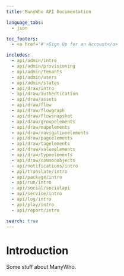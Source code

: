 ```yaml
---
title: ManyWho API Documentation

language_tabs:
  - json

toc_footers:
  - <a href='#'>Sign Up for an Account</a>

includes:
  - api/admin/intro
  - api/admin/provisioning
  - api/admin/tenants
  - api/admin/users
  - api/admin/states
  - api/draw/intro
  - api/draw/authentication
  - api/draw/assets
  - api/draw/flow
  - api/draw/flowgraph
  - api/draw/flowsnapshot
  - api/draw/groupelements
  - api/draw/mapelements
  - api/draw/navigationelements
  - api/draw/pageelements
  - api/draw/tagelements
  - api/draw/valueelements
  - api/draw/typeelements
  - api/draw/commonobjects
  - api/notifications/intro
  - api/translate/intro
  - api/package/intro
  - api/run/intro
  - api/social/socialapi
  - api/service/intro
  - api/log/intro
  - api/play/intro
  - api/report/intro

search: true
---
```


# Introduction

Some stuff about ManyWho.
